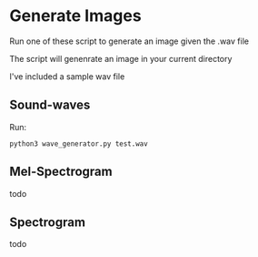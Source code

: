 # Generate Images

Run one of these script to generate an image given the .wav file

The script will genenrate an image in your current directory

I've included a sample wav file

## Sound-waves
Run: 

`python3 wave_generator.py test.wav`

## Mel-Spectrogram

todo

## Spectrogram 

todo


